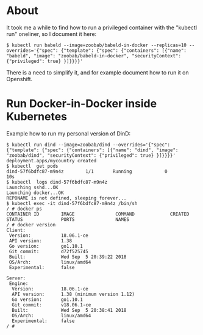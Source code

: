 # About


It took me a while to find how to run a privileged container with the "kubectl run" oneliner, so I document it here:


    $ kubectl run babeld --image=zoobab/babeld-in-docker --replicas=10 --overrides='{"spec": {"template": {"spec": {"containers": [{"name": "babeld", "image": "zoobab/babeld-in-docker", "securityContext": {"privileged": true} }]}}}}'


There is a need to simplify it, and for example document how to run it on Openshift.

# Run Docker-in-Docker inside Kubernetes


Example how to run my personal version of DinD:


    $ kubectl run dind --image=zoobab/dind --overrides='{"spec": {"template": {"spec": {"containers": [{"name": "dind", "image": "zoobab/dind", "securityContext": {"privileged": true} }]}}}}'
    deployment.apps/mycountry created
    $ kubectl  get pods
    dind-57f6bdfc87-m9n4z        1/1       Running            0          10s
    $ kubectl  logs dind-57f6bdfc87-m9n4z
    Launching sshd...OK
    Launching docker...OK
    REPONAME is not defined, sleeping forever...
    $ kubectl exec -it dind-57f6bdfc87-m9n4z /bin/sh
    / # docker ps
    CONTAINER ID        IMAGE               COMMAND             CREATED             STATUS              PORTS               NAMES
    / # docker version
    Client:
     Version:           18.06.1-ce
     API version:       1.38
     Go version:        go1.10.1
     Git commit:        d72f525745
     Built:             Wed Sep  5 20:39:22 2018
     OS/Arch:           linux/amd64
     Experimental:      false
    
    Server:
     Engine:
      Version:          18.06.1-ce
      API version:      1.38 (minimum version 1.12)
      Go version:       go1.10.1
      Git commit:       v18.06.1-ce
      Built:            Wed Sep  5 20:38:41 2018
      OS/Arch:          linux/amd64
      Experimental:     false
    / #
